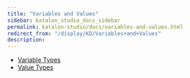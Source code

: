 ```yaml
---
title: "Variables and Values" 
sidebar: katalon_studio_docs_sidebar
permalink: katalon-studio/docs/variables-and-values.html 
redirect_from: "/display/KD/Variables+and+Values" 
description: 
---
```

*   [Variable Types](/display/KD/Variable+Types)
*   [Value Types](/display/KD/Value+Types)